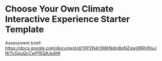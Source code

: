 # Choose Your Own Climate Interactive Experience Starter Template

Assessment brief: https://docs.google.com/document/d/1XP2N4r5MKNdm8qNZqwi96RVKluJNrTcGpuQcCwP16QA/edit#
